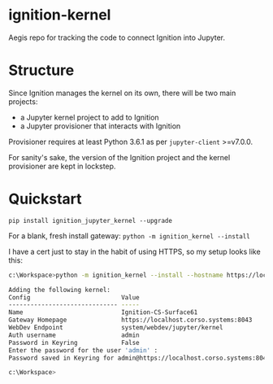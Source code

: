 # ignition-kernel
Aegis repo for tracking the code to connect Ignition into Jupyter.

# Structure

Since Ignition manages the kernel on its own, there will be two main projects:
* a Jupyter kernel project to add to Ignition
* a Jupyter provisioner that interacts with Ignition

Provisioner requires at least Python 3.6.1 as per `jupyter-client` >=v7.0.0.

For sanity's sake, the version of the Ignition project and the kernel provisioner are kept in lockstep.


# Quickstart

`pip install ignition_jupyter_kernel --upgrade`

For a blank, fresh install gateway:
`python -m ignition_kernel --install`

I have a cert just to stay in the habit of using HTTPS, so my setup looks like this:

```sh
c:\Workspace>python -m ignition_kernel --install --hostname https://localhost.corso.systems:8043

Adding the following kernel:
Config                         Value
------------------------------ -----
Name                           Ignition-CS-Surface61
Gateway Homepage               https://localhost.corso.systems:8043
WebDev Endpoint                system/webdev/jupyter/kernel
Auth username                  admin
Password in Keyring            False
Enter the password for the user 'admin' :
Password saved in Keyring for admin@https://localhost.corso.systems:8043

c:\Workspace>
```
